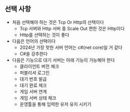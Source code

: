 선택 사항
-------------
* 처음 선택해야 하는 것은 Tcp Or Http의 선택이다
  * Tcp 서버와 Http 서버 중 Scale Out 편한 것은 Http이다
  * Http를 선택하는 것이 좋다
* 다음은 언어의 선택이다
  * 2024년 가장 핫한 서버 언어는 c#(net core)일 거 같다
  * C#을 강추한다
* 다음은 기능으로 대기 서버는 아래 기능이 가능해야 한다
  *  클라이언트 버전 체크
  *  퍼블리셔 로그인
  *  대기 번호 발급
  *  대기 완료 체크
  *  게임 서버 연계
  *  게임 서버 상태 체크
  *  운영툴을 통해 입력한 유저 유지 시키기
